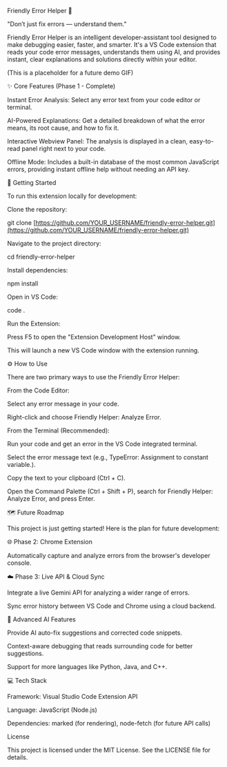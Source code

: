 Friendly Error Helper 🧠

"Don’t just fix errors — understand them."

Friendly Error Helper is an intelligent developer-assistant tool designed to make debugging easier, faster, and smarter. It's a VS Code extension that reads your code error messages, understands them using AI, and provides instant, clear explanations and solutions directly within your editor.

(This is a placeholder for a future demo GIF)

✨ Core Features (Phase 1 - Complete)

Instant Error Analysis: Select any error text from your code editor or terminal.

AI-Powered Explanations: Get a detailed breakdown of what the error means, its root cause, and how to fix it.

Interactive Webview Panel: The analysis is displayed in a clean, easy-to-read panel right next to your code.

Offline Mode: Includes a built-in database of the most common JavaScript errors, providing instant offline help without needing an API key.

🚀 Getting Started

To run this extension locally for development:

Clone the repository:

git clone [https://github.com/YOUR_USERNAME/friendly-error-helper.git](https://github.com/YOUR_USERNAME/friendly-error-helper.git)


Navigate to the project directory:

cd friendly-error-helper


Install dependencies:

npm install


Open in VS Code:

code .


Run the Extension:

Press F5 to open the "Extension Development Host" window.

This will launch a new VS Code window with the extension running.

⚙️ How to Use

There are two primary ways to use the Friendly Error Helper:

From the Code Editor:

Select any error message in your code.

Right-click and choose Friendly Helper: Analyze Error.

From the Terminal (Recommended):

Run your code and get an error in the VS Code integrated terminal.

Select the error message text (e.g., TypeError: Assignment to constant variable.).

Copy the text to your clipboard (Ctrl + C).

Open the Command Palette (Ctrl + Shift + P), search for Friendly Helper: Analyze Error, and press Enter.

🗺️ Future Roadmap

This project is just getting started! Here is the plan for future development:

🌐 Phase 2: Chrome Extension

Automatically capture and analyze errors from the browser's developer console.

☁️ Phase 3: Live API & Cloud Sync

Integrate a live Gemini API for analyzing a wider range of errors.

Sync error history between VS Code and Chrome using a cloud backend.

🤖 Advanced AI Features

Provide AI auto-fix suggestions and corrected code snippets.

Context-aware debugging that reads surrounding code for better suggestions.

Support for more languages like Python, Java, and C++.

💻 Tech Stack

Framework: Visual Studio Code Extension API

Language: JavaScript (Node.js)

Dependencies: marked (for rendering), node-fetch (for future API calls)

License

This project is licensed under the MIT License. See the LICENSE file for details.
